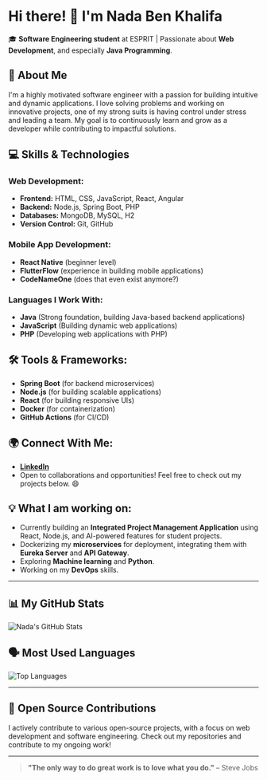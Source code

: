 # Hi there! 👋 I'm Nada Ben Khalifa

🎓 **Software Engineering student** at ESPRIT | Passionate about **Web Development**, and especially **Java Programming**.

## 🚀 About Me
I'm a highly motivated software engineer with a passion for building intuitive and dynamic applications. I love solving problems and working on innovative projects, one of my strong suits is having control under stress and leading a team. My goal is to continuously learn and grow as a developer while contributing to impactful solutions.

## 💻 Skills & Technologies

### **Web Development:**
- **Frontend:** HTML, CSS, JavaScript, React, Angular
- **Backend:** Node.js, Spring Boot, PHP
- **Databases:** MongoDB, MySQL, H2
- **Version Control:** Git, GitHub

### **Mobile App Development:**
- **React Native** (beginner level)
- **FlutterFlow** (experience in building mobile applications)
- **CodeNameOne** (does that even exist anymore?)

### **Languages I Work With:**
- **Java** (Strong foundation, building Java-based backend applications)
- **JavaScript** (Building dynamic web applications)
- **PHP** (Developing web applications with PHP)
  
## 🛠️ Tools & Frameworks:
- **Spring Boot** (for backend microservices)
- **Node.js** (for building scalable applications)
- **React** (for building responsive UIs)
- **Docker** (for containerization)
- **GitHub Actions** (for CI/CD)

## 🌍 Connect With Me:
- [**LinkedIn**](https://www.linkedin.com/in/nada-ben-khalifa-b85ab61b8/)
- Open to collaborations and opportunities! Feel free to check out my projects below. 😄

## 💡 What I am working on:
- Currently building an **Integrated Project Management Application** using React, Node.js, and AI-powered features for student projects.
- Dockerizing my **microservices** for deployment, integrating them with **Eureka Server** and **API Gateway**.
- Exploring **Machine learning** and **Python**.
- Working on my **DevOps** skills.

---

## 📊 My GitHub Stats

![Nada's GitHub Stats](https://github-readme-stats.vercel.app/api?username=Nada-bkh&show_icons=true&count_private=true&hide_title=true&hide=prs&theme=radical)

## 🗣️ Most Used Languages

![Top Languages](https://github-readme-stats.vercel.app/api/top-langs/?username=Nada-bkh&layout=compact&langs_count=8&theme=radical)

---

## 🚀 Open Source Contributions

I actively contribute to various open-source projects, with a focus on web development and software engineering. Check out my repositories and contribute to my ongoing work!

---

> **"The only way to do great work is to love what you do."** – Steve Jobs

